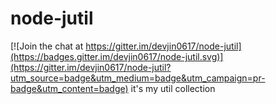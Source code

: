 # node-jutil

[![Join the chat at https://gitter.im/devjin0617/node-jutil](https://badges.gitter.im/devjin0617/node-jutil.svg)](https://gitter.im/devjin0617/node-jutil?utm_source=badge&utm_medium=badge&utm_campaign=pr-badge&utm_content=badge)
it's my util collection
